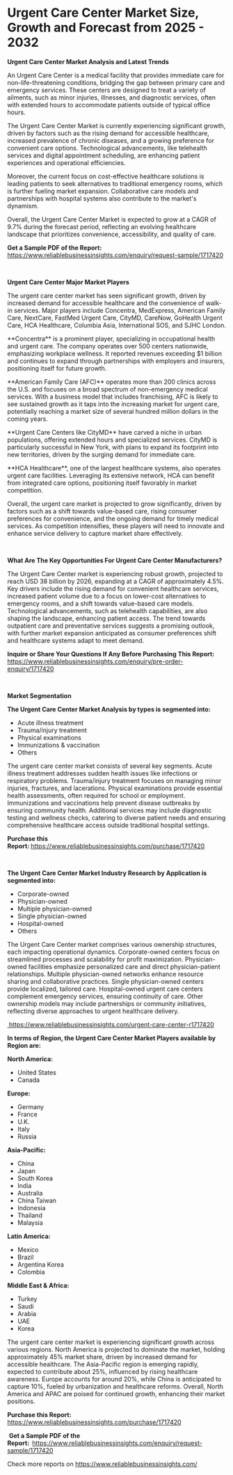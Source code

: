 <p><h1>Urgent Care Center Market Size, Growth and Forecast from 2025 - 2032</h1></p><p><strong>Urgent Care Center Market Analysis and Latest Trends</strong></p>
<p><p>An Urgent Care Center is a medical facility that provides immediate care for non-life-threatening conditions, bridging the gap between primary care and emergency services. These centers are designed to treat a variety of ailments, such as minor injuries, illnesses, and diagnostic services, often with extended hours to accommodate patients outside of typical office hours.</p><p>The Urgent Care Center Market is currently experiencing significant growth, driven by factors such as the rising demand for accessible healthcare, increased prevalence of chronic diseases, and a growing preference for convenient care options. Technological advancements, like telehealth services and digital appointment scheduling, are enhancing patient experiences and operational efficiencies. </p><p>Moreover, the current focus on cost-effective healthcare solutions is leading patients to seek alternatives to traditional emergency rooms, which is further fueling market expansion. Collaborative care models and partnerships with hospital systems also contribute to the market's dynamism. </p><p>Overall, the Urgent Care Center Market is expected to grow at a CAGR of 9.7% during the forecast period, reflecting an evolving healthcare landscape that prioritizes convenience, accessibility, and quality of care. </p></p>
<p><strong>Get a Sample PDF of the Report:&nbsp;</strong> <a href="https://www.reliablebusinessinsights.com/enquiry/request-sample/1717420?utm_campaign=1837&utm_medium=2&utm_source=Github&utm_content=ia&utm_term=03032025&utm_id=urgent-care-center">https://www.reliablebusinessinsights.com/enquiry/request-sample/1717420</a></p>
<p>&nbsp;</p>
<p><strong>Urgent Care Center Major Market Players</strong></p>
<p><p>The urgent care center market has seen significant growth, driven by increased demand for accessible healthcare and the convenience of walk-in services. Major players include Concentra, MedExpress, American Family Care, NextCare, FastMed Urgent Care, CityMD, CareNow, GoHealth Urgent Care, HCA Healthcare, Columbia Asia, International SOS, and SJHC London.</p><p>**Concentra** is a prominent player, specializing in occupational health and urgent care. The company operates over 500 centers nationwide, emphasizing workplace wellness. It reported revenues exceeding $1 billion and continues to expand through partnerships with employers and insurers, positioning itself for future growth.</p><p>**American Family Care (AFC)** operates more than 200 clinics across the U.S. and focuses on a broad spectrum of non-emergency medical services. With a business model that includes franchising, AFC is likely to see sustained growth as it taps into the increasing market for urgent care, potentially reaching a market size of several hundred million dollars in the coming years.</p><p>**Urgent Care Centers like CityMD** have carved a niche in urban populations, offering extended hours and specialized services. CityMD is particularly successful in New York, with plans to expand its footprint into new territories, driven by the surging demand for immediate care.</p><p>**HCA Healthcare**, one of the largest healthcare systems, also operates urgent care facilities. Leveraging its extensive network, HCA can benefit from integrated care options, positioning itself favorably in market competition.</p><p>Overall, the urgent care market is projected to grow significantly, driven by factors such as a shift towards value-based care, rising consumer preferences for convenience, and the ongoing demand for timely medical services. As competition intensifies, these players will need to innovate and enhance service delivery to capture market share effectively.</p></p>
<p>&nbsp;</p>
<p><strong>What Are The Key Opportunities For Urgent Care Center Manufacturers?</strong></p>
<p><p>The Urgent Care Center market is experiencing robust growth, projected to reach USD 38 billion by 2026, expanding at a CAGR of approximately 4.5%. Key drivers include the rising demand for convenient healthcare services, increased patient volume due to a focus on lower-cost alternatives to emergency rooms, and a shift towards value-based care models. Technological advancements, such as telehealth capabilities, are also shaping the landscape, enhancing patient access. The trend towards outpatient care and preventative services suggests a promising outlook, with further market expansion anticipated as consumer preferences shift and healthcare systems adapt to meet demand.</p></p>
<p><strong>Inquire or Share Your Questions If Any Before Purchasing This Report:</strong> <a href="https://www.reliablebusinessinsights.com/enquiry/pre-order-enquiry/1717420?utm_campaign=1837&utm_medium=2&utm_source=Github&utm_content=ia&utm_term=03032025&utm_id=urgent-care-center">https://www.reliablebusinessinsights.com/enquiry/pre-order-enquiry/1717420</a></p>
<p>&nbsp;</p>
<p><strong>Market Segmentation</strong></p>
<p><strong>The Urgent Care Center Market Analysis by types is segmented into:</strong></p>
<p><ul><li>Acute illness treatment</li><li>Trauma/injury treatment</li><li>Physical examinations</li><li>Immunizations & vaccination</li><li>Others</li></ul></p>
<p><p>The urgent care center market consists of several key segments. Acute illness treatment addresses sudden health issues like infections or respiratory problems. Trauma/injury treatment focuses on managing minor injuries, fractures, and lacerations. Physical examinations provide essential health assessments, often required for school or employment. Immunizations and vaccinations help prevent disease outbreaks by ensuring community health. Additional services may include diagnostic testing and wellness checks, catering to diverse patient needs and ensuring comprehensive healthcare access outside traditional hospital settings.</p></p>
<p><strong>Purchase this Report:&nbsp;</strong><a href="https://www.reliablebusinessinsights.com/purchase/1717420?utm_campaign=1837&utm_medium=2&utm_source=Github&utm_content=ia&utm_term=03032025&utm_id=urgent-care-center">https://www.reliablebusinessinsights.com/purchase/1717420</a></p>
<p>&nbsp;</p>
<p><strong>The Urgent Care Center Market Industry Research by Application is segmented into:</strong></p>
<p><ul><li>Corporate-owned</li><li>Physician-owned</li><li>Multiple physician-owned</li><li>Single physician-owned</li><li>Hospital-owned</li><li>Others</li></ul></p>
<p><p>The Urgent Care Center market comprises various ownership structures, each impacting operational dynamics. Corporate-owned centers focus on streamlined processes and scalability for profit maximization. Physician-owned facilities emphasize personalized care and direct physician-patient relationships. Multiple physician-owned networks enhance resource sharing and collaborative practices. Single physician-owned centers provide localized, tailored care. Hospital-owned urgent care centers complement emergency services, ensuring continuity of care. Other ownership models may include partnerships or community initiatives, reflecting diverse approaches to urgent healthcare delivery.</p></p>
<p><a href="https://www.reliablebusinessinsights.com/urgent-care-center-r1717420?utm_campaign=1837&utm_medium=2&utm_source=Github&utm_content=ia&utm_term=03032025&utm_id=urgent-care-center">&nbsp;https://www.reliablebusinessinsights.com/urgent-care-center-r1717420</a></p>
<p><strong>In terms of Region, the Urgent Care Center Market Players available by Region are:</strong></p>
<p>
    <p> <strong> North America: </strong>
        <ul>
            <li>United States</li>
            <li>Canada</li>
        </ul>
        </p> 
    <p> <strong> Europe: </strong>
        <ul>
            <li>Germany</li>
            <li>France</li>
            <li>U.K.</li>
            <li>Italy</li>
            <li>Russia</li>
        </ul>
        </p> 
    <p> <strong> Asia-Pacific: </strong>
        <ul>
            <li>China</li>
            <li>Japan</li>
            <li>South Korea</li>
            <li>India</li>
            <li>Australia</li>
            <li>China Taiwan</li>
            <li>Indonesia</li>
            <li>Thailand</li>
            <li>Malaysia</li>
        </ul>
        </p> 
    <p> <strong> Latin America: </strong>
        <ul>
            <li>Mexico</li>
            <li>Brazil</li>
            <li>Argentina Korea</li>
            <li>Colombia</li>
        </ul>
        </p> 
    <p> <strong> Middle East & Africa: </strong>
        <ul>
            <li>Turkey</li>
            <li>Saudi</li>
            <li>Arabia</li>
            <li>UAE</li>
            <li>Korea</li>
        </ul>
    </p>
    </p>
<p><p>The urgent care center market is experiencing significant growth across various regions. North America is projected to dominate the market, holding approximately 45% market share, driven by increased demand for accessible healthcare. The Asia-Pacific region is emerging rapidly, expected to contribute about 25%, influenced by rising healthcare awareness. Europe accounts for around 20%, while China is anticipated to capture 10%, fueled by urbanization and healthcare reforms. Overall, North America and APAC are poised for continued growth, enhancing their market positions.</p></p>
<p><strong>Purchase this Report: </strong><a href="https://www.reliablebusinessinsights.com/purchase/1717420?utm_campaign=1837&utm_medium=2&utm_source=Github&utm_content=ia&utm_term=03032025&utm_id=urgent-care-center">https://www.reliablebusinessinsights.com/purchase/1717420</a></p>
<p>&nbsp;<strong>Get a Sample PDF of the Report:&nbsp;&nbsp;</strong><a href="https://www.reliablebusinessinsights.com/enquiry/request-sample/1717420?utm_campaign=1837&utm_medium=2&utm_source=Github&utm_content=ia&utm_term=03032025&utm_id=urgent-care-center">https://www.reliablebusinessinsights.com/enquiry/request-sample/1717420</a></p>
<p><strong></strong></p>
<p>Check more reports on <a href="https://www.reliablebusinessinsights.com/?utm_campaign=1837&utm_medium=2&utm_source=Github&utm_content=ia&utm_term=03032025&utm_id=urgent-care-center">https://www.reliablebusinessinsights.com/</a></p>